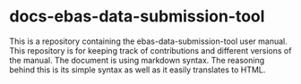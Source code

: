 # docs-ebas-data-submission-tool
This is a repository containing the ebas-data-submission-tool user manual. This repository is for keeping track of contributions and different versions of the manual. The document is using markdown syntax. The reasoning behind this is its simple syntax as well as it easily translates to HTML.
